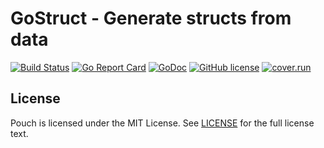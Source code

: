 # GoStruct - Generate structs from data

[![Build Status](https://travis-ci.org/wzshiming/gostruct.svg?branch=master)](https://travis-ci.org/wzshiming/gostruct)
[![Go Report Card](https://goreportcard.com/badge/github.com/wzshiming/gostruct)](https://goreportcard.com/report/github.com/wzshiming/gostruct)
[![GoDoc](https://godoc.org/github.com/wzshiming/gostruct?status.svg)](https://godoc.org/github.com/wzshiming/gostruct)
[![GitHub license](https://img.shields.io/github/license/wzshiming/gostruct.svg)](https://github.com/wzshiming/gostruct/blob/master/LICENSE)
[![cover.run](https://cover.run/go/github.com/wzshiming/gostruct.svg?style=flat&tag=golang-1.10)](https://cover.run/go?tag=golang-1.10&repo=github.com%2Fwzshiming%2Fgostruct)

## License

Pouch is licensed under the MIT License. See [LICENSE](https://github.com/wzshiming/gostruct/blob/master/LICENSE) for the full license text.
